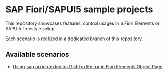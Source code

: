 # SAP Fiori/SAPUI5 sample projects

This repository showcases features, control usages in a Fiori Elements or SAPUI5 freestyle setup.

Each scenario is realized in a dedicated branch of this repository.

## Available scenarios

- [Using sap.ui.richtexteditor.RichTextEditor in Fiori Elements Object Page](https://github.com/stockbal/fiori-samples/tree/fe/lrop-richtexteditor)
